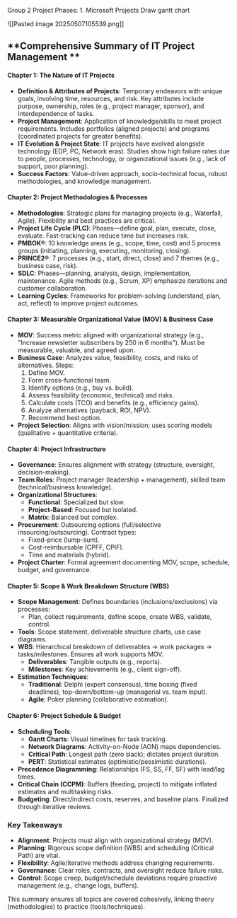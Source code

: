 Group 2
Project Phases:
1. 
Microsoft Projects
Draw gantt chart 

![[Pasted image 20250507105539.png]]
## **Comprehensive Summary of IT Project Management **


#### **Chapter 1: The Nature of IT Projects**  
- **Definition & Attributes of Projects**: Temporary endeavors with unique goals, involving time, resources, and risk. Key attributes include purpose, ownership, roles (e.g., project manager, sponsor), and interdependence of tasks.  
- **Project Management**: Application of knowledge/skills to meet project requirements. Includes portfolios (aligned projects) and programs (coordinated projects for greater benefits).  
- **IT Evolution & Project State**: IT projects have evolved alongside technology (EDP, PC, Network eras). Studies show high failure rates due to people, processes, technology, or organizational issues (e.g., lack of support, poor planning).  
- **Success Factors**: Value-driven approach, socio-technical focus, robust methodologies, and knowledge management.  

#### **Chapter 2: Project Methodologies & Processes**  
- **Methodologies**: Strategic plans for managing projects (e.g., Waterfall, Agile). Flexibility and best practices are critical.  
- **Project Life Cycle (PLC)**: Phases—define goal, plan, execute, close, evaluate. Fast-tracking can reduce time but increases risk.  
- **PMBOK®**: 10 knowledge areas (e.g., scope, time, cost) and 5 process groups (initiating, planning, executing, monitoring, closing).  
- **PRINCE2®**: 7 processes (e.g., start, direct, close) and 7 themes (e.g., business case, risk).  
- **SDLC**: Phases—planning, analysis, design, implementation, maintenance. Agile methods (e.g., Scrum, XP) emphasize iterations and customer collaboration.  
- **Learning Cycles**: Frameworks for problem-solving (understand, plan, act, reflect) to improve project outcomes.  

#### **Chapter 3: Measurable Organizational Value (MOV) & Business Case**  
- **MOV**: Success metric aligned with organizational strategy (e.g., "Increase newsletter subscribers by 250 in 6 months"). Must be measurable, valuable, and agreed upon.  
- **Business Case**: Analyzes value, feasibility, costs, and risks of alternatives. Steps:  
  1. Define MOV.  
  2. Form cross-functional team.  
  3. Identify options (e.g., buy vs. build).  
  4. Assess feasibility (economic, technical) and risks.  
  5. Calculate costs (TCO) and benefits (e.g., efficiency gains).  
  6. Analyze alternatives (payback, ROI, NPV).  
  7. Recommend best option.  
- **Project Selection**: Aligns with vision/mission; uses scoring models (qualitative + quantitative criteria).  

#### **Chapter 4: Project Infrastructure**  
- **Governance**: Ensures alignment with strategy (structure, oversight, decision-making).  
- **Team Roles**: Project manager (leadership + management), skilled team (technical/business knowledge).  
- **Organizational Structures**:  
  - **Functional**: Specialized but slow.  
  - **Project-Based**: Focused but isolated.  
  - **Matrix**: Balanced but complex.  
- **Procurement**: Outsourcing options (full/selective insourcing/outsourcing). Contract types:  
  - Fixed-price (lump-sum).  
  - Cost-reimbursable (CPFF, CPIF).  
  - Time and materials (hybrid).  
- **Project Charter**: Formal agreement documenting MOV, scope, schedule, budget, and governance.  

#### **Chapter 5: Scope & Work Breakdown Structure (WBS)**  
- **Scope Management**: Defines boundaries (inclusions/exclusions) via processes:  
  - Plan, collect requirements, define scope, create WBS, validate, control.  
- **Tools**: Scope statement, deliverable structure charts, use case diagrams.  
- **WBS**: Hierarchical breakdown of deliverables → work packages → tasks/milestones. Ensures all work supports MOV.  
  - **Deliverables**: Tangible outputs (e.g., reports).  
  - **Milestones**: Key achievements (e.g., client sign-off).  
- **Estimation Techniques**:  
  - **Traditional**: Delphi (expert consensus), time boxing (fixed deadlines), top-down/bottom-up (managerial vs. team input).  
  - **Agile**: Poker planning (collaborative estimation).  

#### **Chapter 6: Project Schedule & Budget**  
- **Scheduling Tools**:  
  - **Gantt Charts**: Visual timelines for task tracking.  
  - **Network Diagrams**: Activity-on-Node (AON) maps dependencies.  
  - **Critical Path**: Longest path (zero slack); dictates project duration.  
  - **PERT**: Statistical estimates (optimistic/pessimistic durations).  
- **Precedence Diagramming**: Relationships (FS, SS, FF, SF) with lead/lag times.  
- **Critical Chain (CCPM)**: Buffers (feeding, project) to mitigate inflated estimates and multitasking risks.  
- **Budgeting**: Direct/indirect costs, reserves, and baseline plans. Finalized through iterative reviews.  

### **Key Takeaways**  
- **Alignment**: Projects must align with organizational strategy (MOV).  
- **Planning**: Rigorous scope definition (WBS) and scheduling (Critical Path) are vital.  
- **Flexibility**: Agile/iterative methods address changing requirements.  
- **Governance**: Clear roles, contracts, and oversight reduce failure risks.  
- **Control**: Scope creep, budget/schedule deviations require proactive management (e.g., change logs, buffers).  

This summary ensures all topics are covered cohesively, linking theory (methodologies) to practice (tools/techniques).